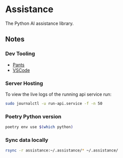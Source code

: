 # Assistance

The Python AI assistance library.

## Notes

### Dev Tooling

- [Pants](https://www.pantsbuild.org/docs/installation)
- [VSCode](https://code.visualstudio.com/)

### Server Hosting

To view the live logs of the running api service run:

```bash
sudo journalctl -u run-api.service -f -n 50
```

### Poetry Python version

```bash
poetry env use $(which python)
```

### Sync data locally

```bash
rsync -r assistance:~/.assistance/* ~/.assistance/
```

